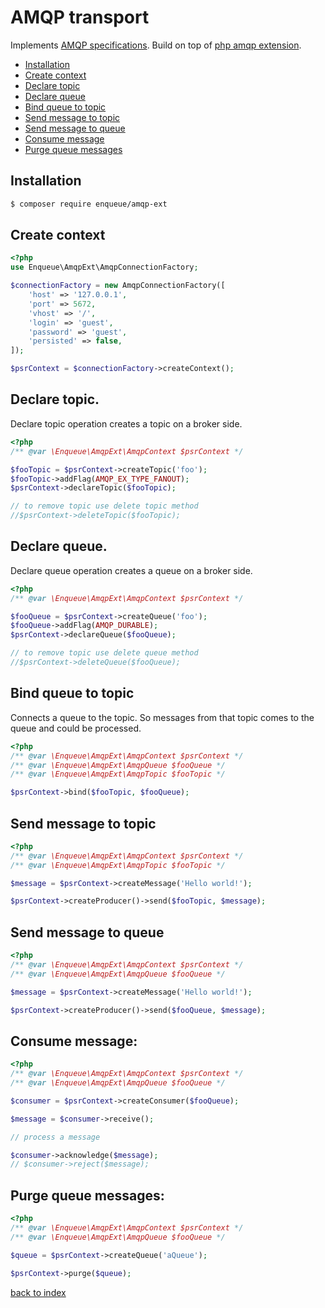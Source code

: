 # AMQP transport

Implements [AMQP specifications](https://www.rabbitmq.com/specification.html).
Build on top of [php amqp extension](https://github.com/pdezwart/php-amqp).

* [Installation](#installation)
* [Create context](#create-context)
* [Declare topic](#declare-topic)
* [Declare queue](#decalre-queue)
* [Bind queue to topic](#bind-queue-to-topic)
* [Send message to topic](#send-message-to-topic)
* [Send message to queue](#send-message-to-queue)
* [Consume message](#consume-message)
* [Purge queue messages](#purge-queue-messages)

## Installation

```bash
$ composer require enqueue/amqp-ext
```

## Create context

```php
<?php
use Enqueue\AmqpExt\AmqpConnectionFactory;

$connectionFactory = new AmqpConnectionFactory([
    'host' => '127.0.0.1',
    'port' => 5672,
    'vhost' => '/',
    'login' => 'guest',
    'password' => 'guest',
    'persisted' => false,
]);

$psrContext = $connectionFactory->createContext();
```

## Declare topic.

Declare topic operation creates a topic on a broker side. 
 
```php
<?php
/** @var \Enqueue\AmqpExt\AmqpContext $psrContext */

$fooTopic = $psrContext->createTopic('foo');
$fooTopic->addFlag(AMQP_EX_TYPE_FANOUT);
$psrContext->declareTopic($fooTopic);

// to remove topic use delete topic method
//$psrContext->deleteTopic($fooTopic);
```

## Declare queue.

Declare queue operation creates a queue on a broker side. 
 
```php
<?php
/** @var \Enqueue\AmqpExt\AmqpContext $psrContext */

$fooQueue = $psrContext->createQueue('foo');
$fooQueue->addFlag(AMQP_DURABLE);
$psrContext->declareQueue($fooQueue);

// to remove topic use delete queue method
//$psrContext->deleteQueue($fooQueue);
```

## Bind queue to topic

Connects a queue to the topic. So messages from that topic comes to the queue and could be processed. 

```php
<?php
/** @var \Enqueue\AmqpExt\AmqpContext $psrContext */
/** @var \Enqueue\AmqpExt\AmqpQueue $fooQueue */
/** @var \Enqueue\AmqpExt\AmqpTopic $fooTopic */

$psrContext->bind($fooTopic, $fooQueue);
```

## Send message to topic 

```php
<?php
/** @var \Enqueue\AmqpExt\AmqpContext $psrContext */
/** @var \Enqueue\AmqpExt\AmqpTopic $fooTopic */

$message = $psrContext->createMessage('Hello world!');

$psrContext->createProducer()->send($fooTopic, $message);
```

## Send message to queue 

```php
<?php
/** @var \Enqueue\AmqpExt\AmqpContext $psrContext */
/** @var \Enqueue\AmqpExt\AmqpQueue $fooQueue */

$message = $psrContext->createMessage('Hello world!');

$psrContext->createProducer()->send($fooQueue, $message);
```

## Consume message:

```php
<?php
/** @var \Enqueue\AmqpExt\AmqpContext $psrContext */
/** @var \Enqueue\AmqpExt\AmqpQueue $fooQueue */

$consumer = $psrContext->createConsumer($fooQueue);

$message = $consumer->receive();

// process a message

$consumer->acknowledge($message);
// $consumer->reject($message);
```

## Purge queue messages:

```php
<?php
/** @var \Enqueue\AmqpExt\AmqpContext $psrContext */
/** @var \Enqueue\AmqpExt\AmqpQueue $fooQueue */

$queue = $psrContext->createQueue('aQueue');

$psrContext->purge($queue);
```

[back to index](../index.md)
